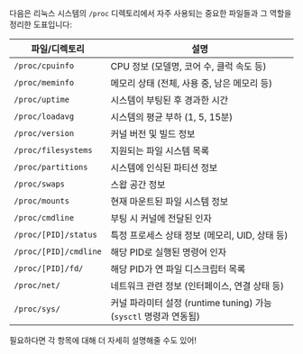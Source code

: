 
다음은 리눅스 시스템의 `/proc` 디렉토리에서 자주 사용되는 중요한 파일들과 그 역할을 정리한 도표입니다:

| 파일/디렉토리               | 설명                                                |
| --------------------- | ------------------------------------------------- |
| `/proc/cpuinfo`       | CPU 정보 (모델명, 코어 수, 클럭 속도 등)                       |
| `/proc/meminfo`       | 메모리 상태 (전체, 사용 중, 남은 메모리 등)                       |
| `/proc/uptime`        | 시스템이 부팅된 후 경과한 시간                                 |
| `/proc/loadavg`       | 시스템의 평균 부하 (1, 5, 15분)                            |
| `/proc/version`       | 커널 버전 및 빌드 정보                                     |
| `/proc/filesystems`   | 지원되는 파일 시스템 목록                                    |
| `/proc/partitions`    | 시스템에 인식된 파티션 정보                                   |
| `/proc/swaps`         | 스왑 공간 정보                                          |
| `/proc/mounts`        | 현재 마운트된 파일 시스템 정보                                 |
| `/proc/cmdline`       | 부팅 시 커널에 전달된 인자                                   |
| `/proc/[PID]/status`  | 특정 프로세스 상태 정보 (메모리, UID, 상태 등)                    |
| `/proc/[PID]/cmdline` | 해당 PID로 실행된 명령어 인자                                |
| `/proc/[PID]/fd/`     | 해당 PID가 연 파일 디스크립터 목록                             |
| `/proc/net/`          | 네트워크 관련 정보 (인터페이스, 연결 상태 등)                       |
| `/proc/sys/`          | 커널 파라미터 설정 (runtime tuning) 가능 (`sysctl` 명령과 연동됨) |

필요하다면 각 항목에 대해 더 자세히 설명해줄 수도 있어!